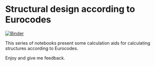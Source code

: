 # Structural design according to Eurocodes

[![Binder](https://mybinder.org/badge_logo.svg)](https://mybinder.org/v2/gh/pcachim/eurocodesnb/master?urlpath=lab%2Ftree%2Fec-base.ipynb)

This series of notebooks present some calculation aids for calculating structures according to Eurocodes.

Enjoy and give me feedback.
